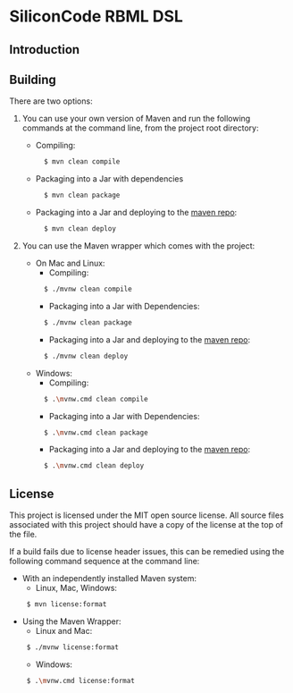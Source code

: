 # SiliconCode RBML DSL

## Introduction

## Building
There are two options:

1. You can use your own version of Maven and run the following commands at the command line, from the project root directory:
   * Compiling:
      ```bash
        $ mvn clean compile
      ```
   * Packaging into a Jar with dependencies
      ```bash
        $ mvn clean package
      ```
   * Packaging into a Jar and deploying to the [maven repo](https://github.com/MSUSEL/msusel-maven-repo):
      ```bash
        $ mvn clean deploy
      ```

2. You can use the Maven wrapper which comes with the project:
   * On Mac and Linux:
      - Compiling:
      ```bash
        $ ./mvnw clean compile
      ```
      - Packaging into a Jar with Dependencies:
      ```bash
        $ ./mvnw clean package
      ```
      - Packaging into a Jar and deploying to the [maven repo](https://github.com/MSUSEL/msusel-maven-repo):
      ```bash
        $ ./mvnw clean deploy
      ```
   * Windows:
      - Compiling:
      ```bash
        $ .\mvnw.cmd clean compile
      ```
      - Packaging into a Jar with Dependencies:
      ```bash
        $ .\mvnw.cmd clean package
      ```
      - Packaging into a Jar and deploying to the [maven repo](https://github.com/MSUSEL/msusel-maven-repo):
      ```bash
        $ .\mvnw.cmd clean deploy
      ```

## License
This project is licensed under the MIT open source license. All source files associated with this project should have a copy of the license at the top of the file.

If a build fails due to license header issues, this can be remedied using the following command sequence at the command line:

- With an independently installed Maven system:
    * Linux, Mac, Windows:
    ```bash
     $ mvn license:format
    ```
- Using the Maven Wrapper:
    * Linux and Mac:
    ```bash
     $ ./mvnw license:format
    ```
    * Windows:
    ```bash
     $ .\mvnw.cmd license:format
